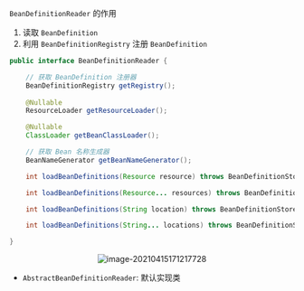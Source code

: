 `BeanDefinitionReader` 的作用

1. 读取 `BeanDefinition`
2. 利用 `BeanDefinitionRegistry` 注册 `BeanDefinition`

```java
public interface BeanDefinitionReader {

	// 获取 BeanDefinition 注册器
	BeanDefinitionRegistry getRegistry();
    
	@Nullable
	ResourceLoader getResourceLoader();

	@Nullable
	ClassLoader getBeanClassLoader();

	// 获取 Bean 名称生成器
    BeanNameGenerator getBeanNameGenerator();

	int loadBeanDefinitions(Resource resource) throws BeanDefinitionStoreException;

	int loadBeanDefinitions(Resource... resources) throws BeanDefinitionStoreException;

	int loadBeanDefinitions(String location) throws BeanDefinitionStoreException;

	int loadBeanDefinitions(String... locations) throws BeanDefinitionStoreException;

}
```

<center><img src="https://ning-wang.oss-cn-beijing.aliyuncs.com/blog-imags/20210415171217.png" alt="image-20210415171217728"  /></center>

* `AbstractBeanDefinitionReader`: 默认实现类

